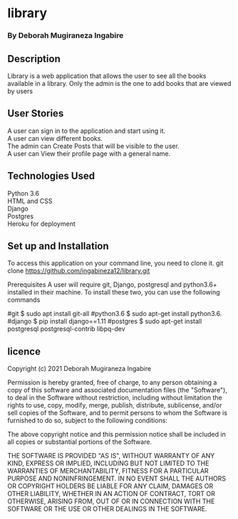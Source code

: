 # library
### By Deborah Mugiraneza Ingabire
## Description
Library is a web application that allows the user to see all the books available in a library. Only the admin is the one to add books that are viewed by users

## User Stories
A user can sign in to the application and start using it. <br>
A user can view different books.<br>
The admin can Create Posts that will be visible to the user.<br>
A user can View their profile page with a general name.<br>

## Technologies Used
Python 3.6<br>
HTML and CSS<br>
Django<br>
Postgres<br>
Heroku for deployment<br>

## Set up and Installation
To access this application on your command line, you need to clone it. git clone https://github.com/ingabineza12/library.git

Prerequisites A user will require git, Django, postgresql and python3.6+ installed in their machine. To install these two, you can use the following commands

#git $ sudo apt install git-all #python3.6 $ sudo apt-get install python3.6. #django $ pip install django==1.11 #postgres $ sudo apt-get install postgresql postgresql-contrib libpq-dev

## licence
Copyright (c) 2021 Deborah Mugiraneza Ingabire

Permission is hereby granted, free of charge, to any person obtaining a copy of this software and associated documentation files (the "Software"), to deal in the Software without restriction, including without limitation the rights to use, copy, modify, merge, publish, distribute, sublicense, and/or sell copies of the Software, and to permit persons to whom the Software is furnished to do so, subject to the following conditions:

The above copyright notice and this permission notice shall be included in all copies or substantial portions of the Software.

THE SOFTWARE IS PROVIDED "AS IS", WITHOUT WARRANTY OF ANY KIND, EXPRESS OR IMPLIED, INCLUDING BUT NOT LIMITED TO THE WARRANTIES OF MERCHANTABILITY, FITNESS FOR A PARTICULAR PURPOSE AND NONINFRINGEMENT. IN NO EVENT SHALL THE AUTHORS OR COPYRIGHT HOLDERS BE LIABLE FOR ANY CLAIM, DAMAGES OR OTHER LIABILITY, WHETHER IN AN ACTION OF CONTRACT, TORT OR OTHERWISE, ARISING FROM, OUT OF OR IN CONNECTION WITH THE SOFTWARE OR THE USE OR OTHER DEALINGS IN THE SOFTWARE.
